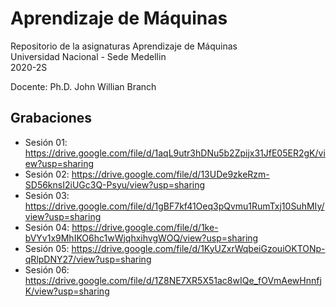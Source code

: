 # Aprendizaje de Máquinas

Repositorio de la asignaturas Aprendizaje de Máquinas  
Universidad Nacional - Sede Medellin  
2020-2S

Docente: Ph.D. John Willian Branch  

## Grabaciones  
* Sesión 01: https://drive.google.com/file/d/1aqL9utr3hDNu5b2Zpijx31JfE05ER2gK/view?usp=sharing  
* Sesión 02: https://drive.google.com/file/d/13UDe9zkeRzm-SD56knsI2iUGc3Q-Psyu/view?usp=sharing  
* Sesión 03: https://drive.google.com/file/d/1gBF7kf41Oeq3pQvmu1RumTxj10SuhMIy/view?usp=sharing  
* Sesión 04: https://drive.google.com/file/d/1ke-bVYv1x9MhIKO6hc1wWjqhxihvgWOQ/view?usp=sharing  
* Sesión 05: https://drive.google.com/file/d/1KyUZxrWqbeiGzouiOKTONp-qRlpDNY27/view?usp=sharing  
* Sesión 06: https://drive.google.com/file/d/1Z8NE7XR5X51ac8wIQe_fOVmAewHnnfjK/view?usp=sharing  